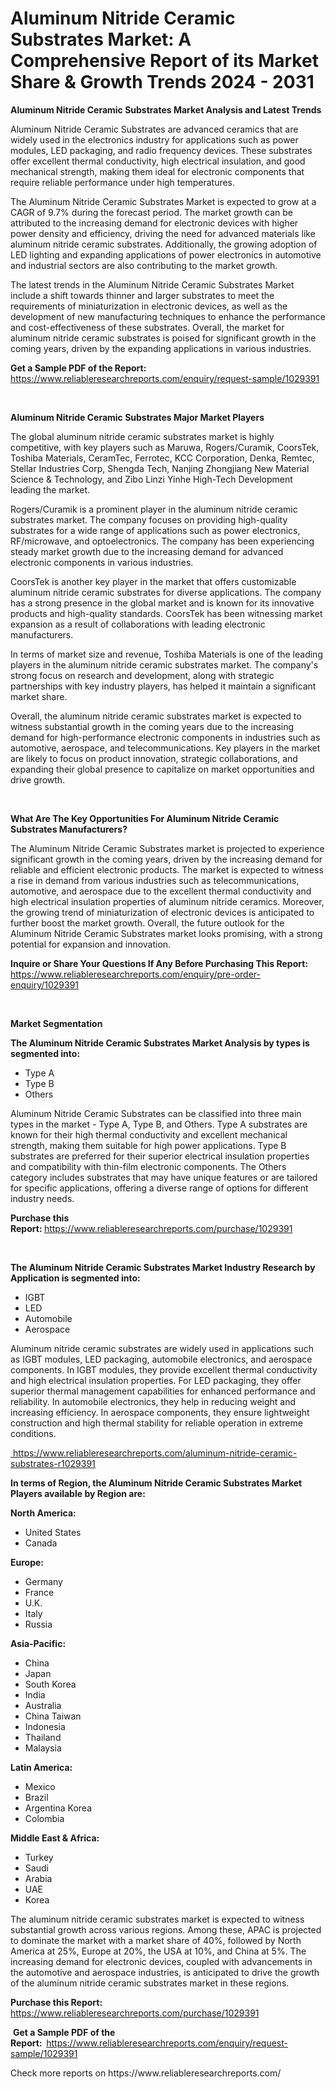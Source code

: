 <p><h1>Aluminum Nitride Ceramic Substrates Market: A Comprehensive Report of its Market Share & Growth Trends 2024 - 2031</h1></p><p><strong>Aluminum Nitride Ceramic Substrates Market Analysis and Latest Trends</strong></p>
<p><p>Aluminum Nitride Ceramic Substrates are advanced ceramics that are widely used in the electronics industry for applications such as power modules, LED packaging, and radio frequency devices. These substrates offer excellent thermal conductivity, high electrical insulation, and good mechanical strength, making them ideal for electronic components that require reliable performance under high temperatures.</p><p>The Aluminum Nitride Ceramic Substrates Market is expected to grow at a CAGR of 9.7% during the forecast period. The market growth can be attributed to the increasing demand for electronic devices with higher power density and efficiency, driving the need for advanced materials like aluminum nitride ceramic substrates. Additionally, the growing adoption of LED lighting and expanding applications of power electronics in automotive and industrial sectors are also contributing to the market growth.</p><p>The latest trends in the Aluminum Nitride Ceramic Substrates Market include a shift towards thinner and larger substrates to meet the requirements of miniaturization in electronic devices, as well as the development of new manufacturing techniques to enhance the performance and cost-effectiveness of these substrates. Overall, the market for aluminum nitride ceramic substrates is poised for significant growth in the coming years, driven by the expanding applications in various industries.</p></p>
<p><strong>Get a Sample PDF of the Report:&nbsp;</strong> <a href="https://www.reliableresearchreports.com/enquiry/request-sample/1029391">https://www.reliableresearchreports.com/enquiry/request-sample/1029391</a></p>
<p>&nbsp;</p>
<p><strong>Aluminum Nitride Ceramic Substrates Major Market Players</strong></p>
<p><p>The global aluminum nitride ceramic substrates market is highly competitive, with key players such as Maruwa, Rogers/Curamik, CoorsTek, Toshiba Materials, CeramTec, Ferrotec, KCC Corporation, Denka, Remtec, Stellar Industries Corp, Shengda Tech, Nanjing Zhongjiang New Material Science & Technology, and Zibo Linzi Yinhe High-Tech Development leading the market.</p><p>Rogers/Curamik is a prominent player in the aluminum nitride ceramic substrates market. The company focuses on providing high-quality substrates for a wide range of applications such as power electronics, RF/microwave, and optoelectronics. The company has been experiencing steady market growth due to the increasing demand for advanced electronic components in various industries.</p><p>CoorsTek is another key player in the market that offers customizable aluminum nitride ceramic substrates for diverse applications. The company has a strong presence in the global market and is known for its innovative products and high-quality standards. CoorsTek has been witnessing market expansion as a result of collaborations with leading electronic manufacturers.</p><p>In terms of market size and revenue, Toshiba Materials is one of the leading players in the aluminum nitride ceramic substrates market. The company's strong focus on research and development, along with strategic partnerships with key industry players, has helped it maintain a significant market share.</p><p>Overall, the aluminum nitride ceramic substrates market is expected to witness substantial growth in the coming years due to the increasing demand for high-performance electronic components in industries such as automotive, aerospace, and telecommunications. Key players in the market are likely to focus on product innovation, strategic collaborations, and expanding their global presence to capitalize on market opportunities and drive growth.</p></p>
<p>&nbsp;</p>
<p><strong>What Are The Key Opportunities For Aluminum Nitride Ceramic Substrates Manufacturers?</strong></p>
<p><p>The Aluminum Nitride Ceramic Substrates market is projected to experience significant growth in the coming years, driven by the increasing demand for reliable and efficient electronic products. The market is expected to witness a rise in demand from various industries such as telecommunications, automotive, and aerospace due to the excellent thermal conductivity and high electrical insulation properties of aluminum nitride ceramics. Moreover, the growing trend of miniaturization of electronic devices is anticipated to further boost the market growth. Overall, the future outlook for the Aluminum Nitride Ceramic Substrates market looks promising, with a strong potential for expansion and innovation.</p></p>
<p><strong>Inquire or Share Your Questions If Any Before Purchasing This Report:</strong> <a href="https://www.reliableresearchreports.com/enquiry/pre-order-enquiry/1029391">https://www.reliableresearchreports.com/enquiry/pre-order-enquiry/1029391</a></p>
<p>&nbsp;</p>
<p><strong>Market Segmentation</strong></p>
<p><strong>The Aluminum Nitride Ceramic Substrates Market Analysis by types is segmented into:</strong></p>
<p><ul><li>Type A</li><li>Type B</li><li>Others</li></ul></p>
<p><p>Aluminum Nitride Ceramic Substrates can be classified into three main types in the market - Type A, Type B, and Others. Type A substrates are known for their high thermal conductivity and excellent mechanical strength, making them suitable for high power applications. Type B substrates are preferred for their superior electrical insulation properties and compatibility with thin-film electronic components. The Others category includes substrates that may have unique features or are tailored for specific applications, offering a diverse range of options for different industry needs.</p></p>
<p><strong>Purchase this Report:&nbsp;</strong><a href="https://www.reliableresearchreports.com/purchase/1029391">https://www.reliableresearchreports.com/purchase/1029391</a></p>
<p>&nbsp;</p>
<p><strong>The Aluminum Nitride Ceramic Substrates Market Industry Research by Application is segmented into:</strong></p>
<p><ul><li>IGBT</li><li>LED</li><li>Automobile</li><li>Aerospace</li></ul></p>
<p><p>Aluminum nitride ceramic substrates are widely used in applications such as IGBT modules, LED packaging, automobile electronics, and aerospace components. In IGBT modules, they provide excellent thermal conductivity and high electrical insulation properties. For LED packaging, they offer superior thermal management capabilities for enhanced performance and reliability. In automobile electronics, they help in reducing weight and increasing efficiency. In aerospace components, they ensure lightweight construction and high thermal stability for reliable operation in extreme conditions.</p></p>
<p><a href="https://www.reliableresearchreports.com/aluminum-nitride-ceramic-substrates-r1029391">&nbsp;https://www.reliableresearchreports.com/aluminum-nitride-ceramic-substrates-r1029391</a></p>
<p><strong>In terms of Region, the Aluminum Nitride Ceramic Substrates Market Players available by Region are:</strong></p>
<p>
    <p> <strong> North America: </strong>
        <ul>
            <li>United States</li>
            <li>Canada</li>
        </ul>
        </p> 
    <p> <strong> Europe: </strong>
        <ul>
            <li>Germany</li>
            <li>France</li>
            <li>U.K.</li>
            <li>Italy</li>
            <li>Russia</li>
        </ul>
        </p> 
    <p> <strong> Asia-Pacific: </strong>
        <ul>
            <li>China</li>
            <li>Japan</li>
            <li>South Korea</li>
            <li>India</li>
            <li>Australia</li>
            <li>China Taiwan</li>
            <li>Indonesia</li>
            <li>Thailand</li>
            <li>Malaysia</li>
        </ul>
        </p> 
    <p> <strong> Latin America: </strong>
        <ul>
            <li>Mexico</li>
            <li>Brazil</li>
            <li>Argentina Korea</li>
            <li>Colombia</li>
        </ul>
        </p> 
    <p> <strong> Middle East & Africa: </strong>
        <ul>
            <li>Turkey</li>
            <li>Saudi</li>
            <li>Arabia</li>
            <li>UAE</li>
            <li>Korea</li>
        </ul>
    </p>
    </p>
<p><p>The aluminum nitride ceramic substrates market is expected to witness substantial growth across various regions. Among these, APAC is projected to dominate the market with a market share of 40%, followed by North America at 25%, Europe at 20%, the USA at 10%, and China at 5%. The increasing demand for electronic devices, coupled with advancements in the automotive and aerospace industries, is anticipated to drive the growth of the aluminum nitride ceramic substrates market in these regions.</p></p>
<p><strong>Purchase this Report: </strong><a href="https://www.reliableresearchreports.com/purchase/1029391">https://www.reliableresearchreports.com/purchase/1029391</a></p>
<p>&nbsp;<strong>Get a Sample PDF of the Report:&nbsp;&nbsp;</strong><a href="https://www.reliableresearchreports.com/enquiry/request-sample/1029391">https://www.reliableresearchreports.com/enquiry/request-sample/1029391</a></p>
<p><strong></strong></p>
<p>Check more reports on https://www.reliableresearchreports.com/</p>